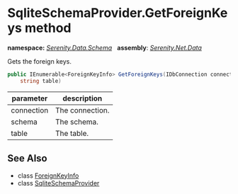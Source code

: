 # SqliteSchemaProvider.GetForeignKeys method
**namespace:** *[Serenity.Data.Schema](../../README.md#serenity.data.schema-namespace)*   **assembly**: *[Serenity.Net.Data](../../README.md)*

Gets the foreign keys.

```csharp
public IEnumerable<ForeignKeyInfo> GetForeignKeys(IDbConnection connection, string schema, 
    string table)
```

| parameter | description |
| --- | --- |
| connection | The connection. |
| schema | The schema. |
| table | The table. |

## See Also

* class [ForeignKeyInfo](../ForeignKeyInfo.md)
* class [SqliteSchemaProvider](../SqliteSchemaProvider.md)